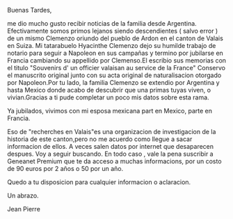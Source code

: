 Buenas Tardes,

me dio mucho gusto recibir noticias de la familia desde Argentina. Efectivamente somos primos lejanos siendo descendientes ( salvo error ) de un mismo Clemenzo oriundo del pueblo de Ardon en el canton de Valais en Suiza. Mi tatarabuelo Hyacinthe Clemenzo dejo su humilde trabajo de notario para seguir a Napoleon en sus campañas y termino por jubilarse en Francia cambiando su appellido por Clemenso.El escribio sus memorias con el titulo "Souvenirs d' un officier valaisan au service de la France" Conservo el manuscrito original junto con su acta original de naturalisacion otorgado por Napoleon.Por tu lado, la familia Clemenzo se extendio por Argentina y hasta Mexico donde acabo de descubrir que una primas tuyas viven, o vivian.Gracias a ti pude completar un poco mis datos sobre esta rama.

Ya jubilados, vivimos con mi esposa mexicana part en Mexico, parte en Francia.

Eso de "recherches en Valais"es una organizacion de investigacion de la historia de este canton,pero no me acuerdo como llegue a sacar informacion de ellos. A veces salen datos por internet que desaparecen despues. Voy a seguir buscando. En todo caso , vale la pena suscribir a Geneanet Premium que te da acceso a muchas informacions, por un costo de 90 euros por 2 años o 50 por un año.

Quedo a tu disposicion para cualquier informacion o aclaracion.

Un abrazo.

Jean Pierre

